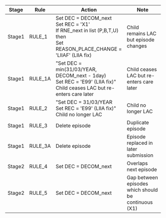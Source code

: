 |Stage|Rule|Action|Note
|---|---|---|---
|Stage1|RULE_1|Set DEC = DECOM_next <br> Set REC = 'X1' <br> If RNE_next in list (P,B,T,U) then <br> Set REASON_PLACE_CHANGE = 'LIIAF' (LIIA fix)| Child remains LAC but episode changes
|Stage1|RULE_1A|"Set DEC = min(31/03/YEAR, DECOM_next - 1day) <br> Set REC = 'E99' (LIIA fix)"	Child ceases LAC but re-enters care later| Child ceases LAC but re-enters care later
|Stage1|RULE_2|"Set DEC = 31/03/YEAR <br> Set REC = 'E99' (LIIA fix)"	Child no longer LAC|Child no longer LAC
|Stage1|RULE_3|Delete episode|Duplicate episode
|Stage1|RULE_3A|Delete episode|Episode replaced in later submission
|Stage2|RULE_4|Set DEC = DECOM_next|Overlaps next episode
|Stage2|RULE_5|Set DEC = DECOM_next|Gap between episodes which should be continuous (X1)